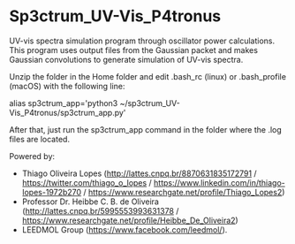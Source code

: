 # Sp3ctrum_UV-Vis_P4tronus
UV-vis spectra simulation program through oscillator power calculations. This program uses output files from the Gaussian packet and makes Gaussian convolutions to generate simulation of UV-vis spectra.

Unzip the folder in the Home folder and edit .bash_rc (linux) or .bash_profile (macOS) with the following line:

alias sp3ctrum_app='python3 ~/sp3ctrum_UV-Vis_P4tronus/sp3ctrum_app.py'

After that, just run the sp3ctrum_app command in the folder where the .log files are located.

Powered by:
 * Thiago Oliveira Lopes (http://lattes.cnpq.br/8870631835172791 / https://twitter.com/thiago_o_lopes / https://www.linkedin.com/in/thiago-lopes-1972b270 / https://www.researchgate.net/profile/Thiago_Lopes2)
 * Professor Dr. Heibbe C. B. de Oliveira (http://lattes.cnpq.br/5995553993631378 / https://www.researchgate.net/profile/Heibbe_De_Oliveira2)
 * LEEDMOL Group (https://www.facebook.com/leedmol/).
